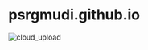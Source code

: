 # psrgmudi.github.io

![cloud_upload](https://user-images.githubusercontent.com/57277033/69504675-06136e80-0ef3-11ea-974c-f572ffdf5107.png)

